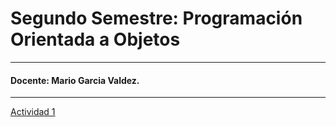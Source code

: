 # **Segundo Semestre: Programación Orientada a Objetos**

------------
#### Docente: Mario Garcia Valdez.

------------
[Actividad 1](./Setup/README.md) 